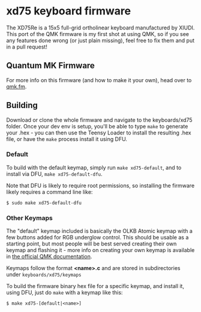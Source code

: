 xd75 keyboard firmware
======================

The XD75Re is a 15x5 full-grid ortholinear keyboard manufactured by XIUDI. This port of the QMK firmware is my first shot at using QMK, so if you see any features done wrong (or just plain missing), feel free to fix them and put in a pull request!

## Quantum MK Firmware

For more info on this firmware (and how to make it your own), head over to [qmk.fm](http://qmk.fm).

## Building

Download or clone the whole firmware and navigate to the
keyboards/xd75 folder. Once your dev env is setup, you'll be able to
type `make` to generate your .hex - you can then use the Teensy Loader
to install the resulting .hex file, or have the `make` process install
it using DFU.

### Default

To build with the default keymap, simply run `make xd75-default`, and
to install via DFU, `make xd75-default-dfu`.

Note that DFU is likely to require root permissions, so installing the
firmware likely requires a command line like:

```
$ sudo make xd75-default-dfu
```

### Other Keymaps

The "default" keymap included is basically the OLKB Atomic keymap with
a few buttons added for RGB underglow control. This should be usable
as a starting point, but most people will be best served creating
their own keymap and flashing it - more info on creating your own
keymap is available in [the official QMK
documentation](https://docs.qmk.fm).

Keymaps follow the format **__\<name\>.c__** and are stored in
subdirectories under `keyboards/xd75/keymaps`

To build the firmware binary hex file for a specific keymap, and
install it, using DFU, just do `make` with a keymap like this:

```
$ make xd75-[default|<name>]
```

